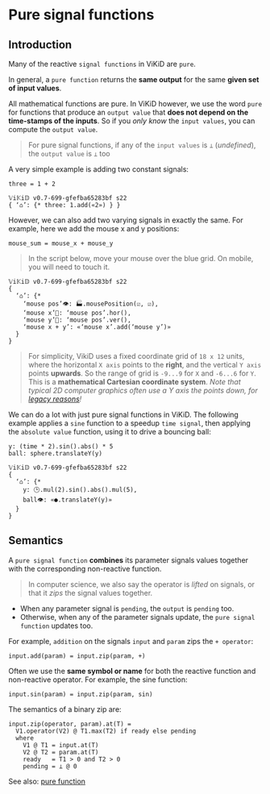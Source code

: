 # Pure signal functions
## Introduction
Many of the reactive `signal functions` in ViKiD are `pure`. 

In general, a `pure function` returns the __same output__ for the same __given set of input values__.

All mathematical functions are pure. In ViKiD however, we use the word `pure` for functions that produce an `output value` that __does not depend on the time-stamps of the inputs__. So if you _only know_ the `input values`, you can compute the `output value`.

> For pure signal functions, if any of the `input values` is `⊥` (_undefined_), the `output value` is `⊥` too

A very simple example is adding two constant signals:

```pseudo
three = 1 + 2
```

```vikid-script
𝕍i𝕂i𝔻 v0.7-699-gfefba65283bf s22
{ ‘⌂’: {* three: 1.add(«2») } }
```

However, we can also add two varying signals in exactly the same. For example, here we add the mouse x and y positions:
```pseudo
mouse_sum = mouse_x + mouse_y
```

> In the script below, move your mouse over the blue grid. On mobile, you will need to touch it.

```vikid-script
𝕍i𝕂i𝔻 v0.7-699-gfefba65283bf s22
{ 
  ‘⌂’: {* 
    ‘mouse pos’👁: 🏭.mousePosition(☑, ☑),
    ‘mouse x’📡: ‘mouse pos’.hor(),
    ‘mouse y’📡: ‘mouse pos’.ver(),
    ‘mouse x + y’: «‘mouse x’.add(‘mouse y’)»
  }
}
```

> For simplicity, VikiD uses a fixed coordinate grid of `18 x 12` units, where the horizontal `X axis` points to the __right__, and the vertical `Y axis` points __upwards__. So the range of grid is `-9...9` for `X` and `-6...6` for `Y`. This is a __mathematical Cartesian coordinate system__. _Note that typical 2D computer graphics often use a Y axis the points down, for [legacy reasons](https://gamedev.stackexchange.com/questions/83570/why-is-the-origin-in-computer-graphics-coordinates-at-the-top-left)!_

We can do a lot with just pure signal functions in ViKiD. The following example applies a `sine` function to a speedup `time signal`, then applying the `absolute value` function, using it to drive a bouncing ball:

```pseudo
y: (time * 2).sin().abs() * 5
ball: sphere.translateY(y)
```

```vikid-script
𝕍i𝕂i𝔻 v0.7-699-gfefba65283bf s22
{ 
  ‘⌂’: {* 
    y: 🕒.mul(2).sin().abs().mul(5),
    ball👁: «●.translateY(y)»
  }
}
```


## Semantics

A `pure signal function` __combines__ its parameter signals values together with the corresponding non-reactive function. 

> In computer science, we also say the operator is _lifted_ on signals, or that it _zips_ the signal values together.

- When any parameter signal is `pending`, the `output` is `pending` too.
- Otherwise, when any of the parameter signals update, the `pure signal function` updates too.

For example, `addition` on the signals `input` and `param` zips the `+ operator`:

```pseudo
input.add(param) = input.zip(param, +)
```

Often we use the __same symbol or name__ for both the reactive function and non-reactive operator. For example, the sine function:

```pseudo
input.sin(param) = input.zip(param, sin)
```

The semantics of a binary zip are:

```pseudo
input.zip(operator, param).at(T) = 
  V1.operator(V2) @ T1.max(T2) if ready else pending
  where 
    V1 @ T1 = input.at(T)
    V2 @ T2 = param.at(T)
    ready   = T1 > 0 and T2 > 0
    pending = ⊥ @ 0
```

See also: [pure function](https://en.wikipedia.org/wiki/Pure_function)

